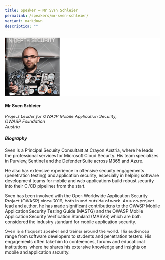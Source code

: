 ```yaml
---
title: Speaker – Mr Sven Schleier
permalink: /speakers/mr-sven-schleier/
variant: markdown
description: ""
---
```

![](/images/2025%20speakers/Sven_Schleier.png)
#### **Mr Sven Schleier**

*Project Leader for OWASP Mobile Application Security, <br> OWASP Foundation<br>Austria*

##### **Biography**
Sven is a Principal Security Consultant at Crayon Austria, where he leads the professional services for Microsoft Cloud Security. His team specializes in Purview, Sentinel and the Defender Suite across M365 and Azure. 

He also has extensive experience in offensive security engagements (penetration testing) and application security, especially in helping software development teams for mobile and web applications build robust security into their CI/CD pipelines from the start.

Sven has been involved with the Open Worldwide Application Security Project (OWASP) since 2016, both in and outside of work. As a co-project lead and author, he has made significant contributions to the OWASP Mobile Application Security Testing Guide (MASTG) and the OWASP Mobile Application Security Verification Standard (MASVS) which are both considered the industry standard for mobile application security.

Sven is a frequent speaker and trainer around the world. His audiences range from software developers to students and penetration testers. His engagements often take him to conferences, forums and educational institutions, where he shares his extensive knowledge and insights on mobile and application security.